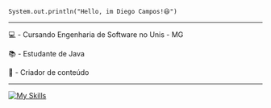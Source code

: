 <code>System.out.println("Hello, im Diego Campos!😆")</code>

<hr>

<p> 💻 - Cursando Engenharia de Software no Unis - MG
<p> 📚 - Estudante de Java
<p> 🎥 - Criador de conteúdo 

<hr>

[![My Skills](https://skillicons.dev/icons?i=java,kotlin,ts,js,spring,mysql,mongodb)](https://skillicons.dev)
